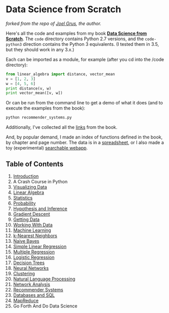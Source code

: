 Data Science from Scratch
=========================


*forked from the repo of [Joel Grus](https://github.com/joelgrus/data-science-from-scratch), the author.*

Here's all the code and examples from my book __[Data Science from Scratch](http://joelgrus.com/2015/04/26/data-science-from-scratch-first-principles-with-python/)__. The `code` directory contains Python 2.7 versions, and the `code-python3` direction contains the Python 3 equivalents. (I tested them in 3.5, but they should work in any 3.x.)

Each can be imported as a module, for example (after you cd into the /code directory):

```python
from linear_algebra import distance, vector_mean
v = [1, 2, 3]
w = [4, 5, 6]
print distance(v, w)
print vector_mean([v, w])
```
  
Or can be run from the command line to get a demo of what it does (and to execute the examples from the book):

```bat
python recommender_systems.py
```  

Additionally, I've collected all the [links](https://github.com/jonathanelbailey/data-science-from-scratch/blob/master/links.md) from the book.

And, by popular demand, I made an index of functions defined in the book, by chapter and page number. 
The data is in a [spreadsheet](https://docs.google.com/spreadsheets/d/1mjGp94ehfxWOEaAFJsPiHqIeOioPH1vN1PdOE6v1az8/edit?usp=sharing), or I also made a toy (experimental) [searchable webapp](http://joelgrus.com/experiments/function-index/).

## Table of Contents

1. [Introduction](https://github.com/jonathanelbailey/data-science-from-scratch/blob/master/datasciencester-ch1.ipynb)
2. A Crash Course in Python
3. [Visualizing Data](https://github.com/jonathanelbailey/data-science-from-scratch/blob/master/datasciencester-ch3.ipynb)
4. [Linear Algebra](https://github.com/jonathanelbailey/data-science-from-scratch/blob/master/datasciencester-ch4.ipynb)
5. [Statistics](https://github.com/jonathanelbailey/data-science-from-scratch/blob/master/datasciencester-ch5.ipynb)
6. [Probability](https://github.com/jonathanelbailey/data-science-from-scratch/blob/master/datasciencester-ch6.ipynb)
7. [Hypothesis and Inference](https://github.com/jonathanelbailey/data-science-from-scratch/blob/master/datasciencester-chp7.ipynb)
8. [Gradient Descent](https://github.com/jonathanelbailey/data-science-from-scratch/blob/master/datasciencester-chp8.ipynb)
9. [Getting Data](https://github.com/jonathanelbailey/data-science-from-scratch/blob/master/datasciencester-chp9.ipynb)
10. [Working With Data](https://github.com/jonathanelbailey/data-science-from-scratch/blob/master/datasciencester-chp10.ipynb)
11. [Machine Learning](https://github.com/jonathanelbailey/data-science-from-scratch/blob/master/datasciencester-chp-11.ipynb)
12. [k-Nearest Neighbors](https://github.com/jonathanelbailey/data-science-from-scratch/blob/master/datasciencester-chp-12.ipynb)
13. [Naive Bayes](https://github.com/jonathanelbailey/data-science-from-scratch/blob/master/datasciencester-chp-13.ipynb)
14. [Simple Linear Regression](https://github.com/jonathanelbailey/data-science-from-scratch/blob/master/code/simple_linear_regression.py)
15. [Multiple Regression](https://github.com/jonathanelbailey/data-science-from-scratch/blob/master/code/multiple_regression.py)
16. [Logistic Regression](https://github.com/jonathanelbailey/data-science-from-scratch/blob/master/code/logistic_regression.py)
17. [Decision Trees](https://github.com/jonathanelbailey/data-science-from-scratch/blob/master/code/decision_trees.py)
18. [Neural Networks](https://github.com/jonathanelbailey/data-science-from-scratch/blob/master/code/neural_networks.py)
19. [Clustering](https://github.com/jonathanelbailey/data-science-from-scratch/blob/master/code/clustering.py)
20. [Natural Language Processing](https://github.com/jonathanelbailey/data-science-from-scratch/blob/master/code/natural_language_processing.py)
21. [Network Analysis](https://github.com/jonathanelbailey/data-science-from-scratch/blob/master/code/network_analysis.py)
22. [Recommender Systems](https://github.com/jonathanelbailey/data-science-from-scratch/blob/master/code/recommender_systems.py)
23. [Databases and SQL](https://github.com/jonathanelbailey/data-science-from-scratch/blob/master/code/databases.py)
24. [MapReduce](https://github.com/jonathanelbailey/data-science-from-scratch/blob/master/code/mapreduce.py)
25. Go Forth And Do Data Science
